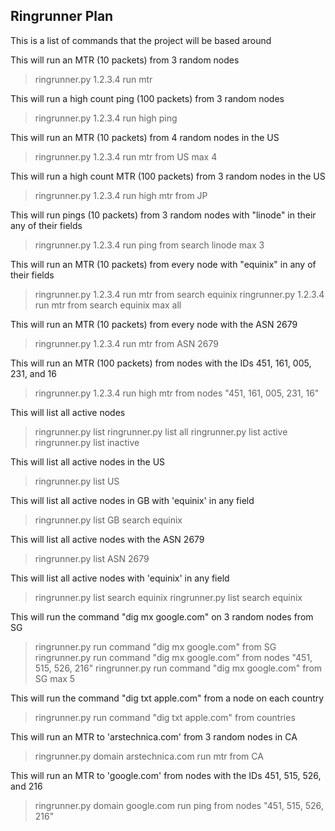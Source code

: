 ## Ringrunner Plan

This is a list of commands that the project will be based around

This will run an MTR (10 packets) from 3 random nodes
> ringrunner.py 1.2.3.4 run mtr

This will run a high count ping (100 packets) from 3 random nodes
> ringrunner.py 1.2.3.4 run high ping

This will run an MTR (10 packets) from 4 random nodes in the US
> ringrunner.py 1.2.3.4 run mtr from US max 4

This will run a high count MTR (100 packets) from 3 random nodes in the US
> ringrunner.py 1.2.3.4 run high mtr from JP

This will run pings (10 packets) from 3 random nodes with "linode" in their any of their fields
> ringrunner.py 1.2.3.4 run ping from search linode max 3

This will run an MTR (10 packets) from every node with "equinix" in any of their fields
> ringrunner.py 1.2.3.4 run mtr from search equinix
> ringrunner.py 1.2.3.4 run mtr from search equinix max all

This will run an MTR (10 packets) from every node with the ASN 2679
> ringrunner.py 1.2.3.4 run mtr from ASN 2679

This will run an MTR (100 packets) from nodes with the IDs 451, 161, 005, 231, and 16
> ringrunner.py 1.2.3.4 run high mtr from nodes "451, 161, 005, 231, 16"

This will list all active nodes
> ringrunner.py list
> ringrunner.py list all
> ringrunner.py list active
> ringrunner.py list inactive

This will list all active nodes in the US
> ringrunner.py list US

This will list all active nodes in GB with 'equinix' in any field
> ringrunner.py list GB search equinix

This will list all active nodes with the ASN 2679
> ringrunner.py list ASN 2679

This will list all active nodes with 'equinix' in any field
> ringrunner.py list search equinix
> ringrunner.py list search equinix

This will run the command "dig mx google.com" on 3 random nodes from SG
> ringrunner.py run command "dig mx google.com" from SG
> ringrunner.py run command "dig mx google.com" from nodes "451, 515, 526, 216"
> ringrunner.py run command "dig mx google.com" from SG max 5

This will run the command "dig txt apple.com" from a node on each country
> ringrunner.py run command "dig txt apple.com" from countries

This will run an MTR to 'arstechnica.com' from 3 random nodes in CA
> ringrunner.py domain arstechnica.com run mtr from CA

This will run an MTR to 'google.com' from nodes with the IDs 451, 515, 526, and 216
> ringrunner.py domain google.com run ping from nodes "451, 515, 526, 216"